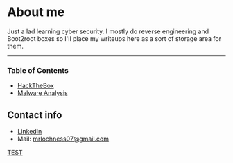 # About me


Just a lad learning cyber security. 
I mostly do reverse engineering and Boot2root boxes so I'll place my writeups here as a sort of storage area for them.

-----------------

### Table of Contents
- [HackTheBox](htb/htb.md)
- [Malware Analysis](malware_analysis/MA.md)


## Contact info

* [LinkedIn](https://www.linkedin.com/in/jonathan-kachlon-595a5a20a)
* Mail: [mrlochness07@gmail.com](mailto:mrlochness350@gmail.com)




[TEST](/docs/html_test/scriptkiddy.html)
